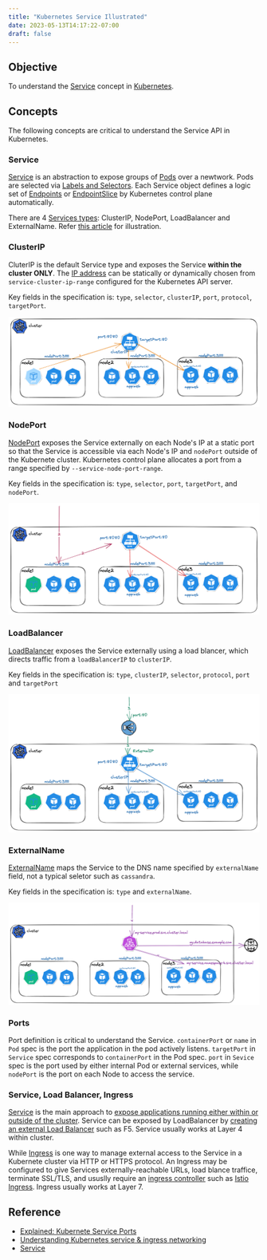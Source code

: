 ```yaml
---
title: "Kubernetes Service Illustrated"
date: 2023-05-13T14:17:22-07:00
draft: false
---
```


## Objective

To understand the [Service](https://kubernetes.io/docs/concepts/services-networking/service/) concept in [Kubernetes](https://kubernetes.io/).

## Concepts

The following concepts are critical to understand the Service API in Kubernetes.

### Service
[Service](https://kubernetes.io/docs/concepts/services-networking/service/##services-in-kubernetes) is an abstraction to expose groups of [Pods](https://kubernetes.io/docs/concepts/workloads/pods/) over a newtwork. Pods are selected via [Labels and Selectors](https://kubernetes.io/docs/concepts/overview/working-with-objects/labels/). Each Service object defines a logic set of [Endpoints](https://kubernetes.io/docs/reference/kubernetes-api/service-resources/endpoints-v1/) or [EndpointSlice](https://kubernetes.io/docs/concepts/services-networking/endpoint-slices/) by Kubernetes control plane automatically.

There are 4 [Services types](https://kubernetes.io/docs/concepts/services-networking/service/##publishing-services-service-types): ClusterIP, NodePort, LoadBalancer and ExternalName. Refer [this article](https://nigelpoulton.com/explained-kubernetes-service-ports/) for illustration.

### ClusterIP

CluterIP is the default Service type and exposes the Service **within the cluster ONLY**. The [IP address](https://kubernetes.io/docs/concepts/services-networking/cluster-ip-allocation/) can be statically or dynamically chosen from `service-cluster-ip-range` configured for the Kubernetes API server.

Key fields in the specification is: `type`, `selector`, `clusterIP`, `port`, `protocol`, `targetPort`.

![Kubernetes Service ClusterIP](/images/kubernetes-service-clusterip.png)

### NodePort

[NodePort](https://kubernetes.io/docs/concepts/services-networking/service/##publishing-services-service-types) exposes the Service externally on each Node's IP at a static port so that the Service is accessible via each
Node's IP and `nodePort` outside of the Kubernete cluster. Kubernetes control plane allocates a port from a range specified by `--service-node-port-range`.

Key fields in the specification is: `type`, `selector`, `port`, `targetPort`, and `nodePort`.

![Kubernetes Service NodePort](/images/kubernetes-service-nodeport.png)

### LoadBalancer

[LoadBalancer](https://kubernetes.io/docs/concepts/services-networking/service/##loadbalancer) exposes the Service externally using a load blancer, which directs traffic from a `loadBalancerIP` to `clusterIP`.

Key fields in the specification is: `type`, `clusterIP`, `selector`, `protocol`, `port` and `targetPort`

![Kubernetes Service LoadBalancer](/images/kubernetes-service-loadbalancer.png)

### ExternalName

[ExternalName](https://kubernetes.io/docs/concepts/services-networking/service/##externalname) maps the Service to the DNS name specified by `externalName` field, not a typical seletor such as `cassandra`.

Key fields in the specification is: `type` and `externalName`.

![Kubernetes Service ExternalName](/images/kubernetes-service-externalname.png)

### Ports

Port definition is critical to understand the Service.
`containerPort` or `name` in `Pod` spec is the port the application in the pod actively listens. `targetPort` in `Service` spec
corresponds to `containerPort` in the Pod spec. `port` in `Sevice` spec is the port used by either internal Pod or external services, while `nodePort` is the port on each Node to access the service.

### Service, Load Balancer, Ingress

[Service](https://github.com/kubernetes/kubernetes/blob/master/pkg/apis/core/types.go##L3999) is the main approach to [expose applications running either within or outside of the cluster](https://kubernetes.io/docs/tutorials/services/connect-applications-service/).
Service can be exposed by LoadBalancer by [creating an external Load Balancer](https://kubernetes.io/docs/tasks/access-application-cluster/create-external-load-balancer/) such as F5. Service usually works at Layer 4 within cluster.

While [Ingress](https://kubernetes.io/docs/concepts/services-networking/ingress/) is one way to manage external access to the Service in a Kubernete cluster via HTTP or HTTPS protocol. An Ingress may be configured to give Services externally-reachable URLs, load blance traffice, terminate SSL/TLS, and ususlly require an [ingress controller](https://kubernetes.io/docs/concepts/services-networking/ingress-controllers/) such as [Istio Ingress](https://istio.io/latest/docs/tasks/traffic-management/ingress/kubernetes-ingress/). Ingress usually works at Layer 7.

## Reference
*  [Explained: Kubernete Service Ports](https://nigelpoulton.com/explained-kubernetes-service-ports/)
*  [Understanding Kubernetes service & ingress networking](https://www.cortex.io/post/understanding-kubernetes-services-ingress-networking)
*  [Service](https://kubernetes.io/docs/concepts/services-networking/service/)
